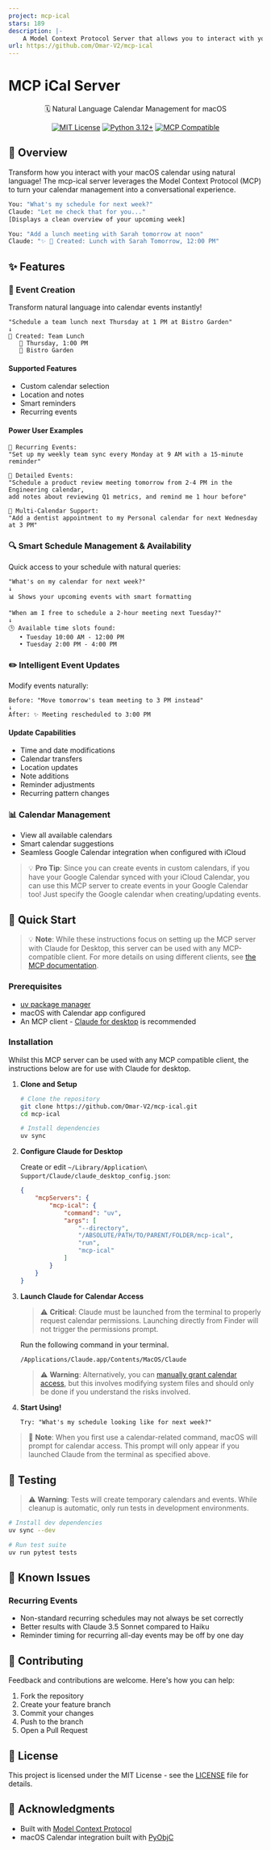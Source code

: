 ```yaml
---
project: mcp-ical
stars: 189
description: |-
    A Model Context Protocol Server that allows you to interact with your MacOS Calendar through natural language.
url: https://github.com/Omar-V2/mcp-ical
---
```


# MCP iCal Server

<div align="center">

🗓️ Natural Language Calendar Management for macOS

[![MIT License](https://img.shields.io/badge/License-MIT-green.svg)](https://choosealicense.com/licenses/mit/)
[![Python 3.12+](https://img.shields.io/badge/python-3.12+-blue.svg)](https://www.python.org/downloads/)
[![MCP Compatible](https://img.shields.io/badge/MCP-Compatible-purple.svg)](https://modelcontextprotocol.io)

</div>

## 🌟 Overview

Transform how you interact with your macOS calendar using natural language! The mcp-ical server leverages the Model Context Protocol (MCP) to turn your calendar management into a conversational experience.

```bash
You: "What's my schedule for next week?"
Claude: "Let me check that for you..."
[Displays a clean overview of your upcoming week]

You: "Add a lunch meeting with Sarah tomorrow at noon"
Claude: "✨ 📅 Created: Lunch with Sarah Tomorrow, 12:00 PM"
```

## ✨ Features

### 📅 Event Creation

Transform natural language into calendar events instantly!

```text
"Schedule a team lunch next Thursday at 1 PM at Bistro Garden"
↓
📎 Created: Team Lunch
   📅 Thursday, 1:00 PM
   📍 Bistro Garden
```

#### Supported Features

- Custom calendar selection
- Location and notes
- Smart reminders
- Recurring events

#### Power User Examples

```text
🔄 Recurring Events:
"Set up my weekly team sync every Monday at 9 AM with a 15-minute reminder"

📝 Detailed Events:
"Schedule a product review meeting tomorrow from 2-4 PM in the Engineering calendar, 
add notes about reviewing Q1 metrics, and remind me 1 hour before"

📱 Multi-Calendar Support:
"Add a dentist appointment to my Personal calendar for next Wednesday at 3 PM"
```

### 🔍 Smart Schedule Management & Availability

Quick access to your schedule with natural queries:

```text
"What's on my calendar for next week?"
↓
📊 Shows your upcoming events with smart formatting

"When am I free to schedule a 2-hour meeting next Tuesday?"
↓
🕒 Available time slots found:
   • Tuesday 10:00 AM - 12:00 PM
   • Tuesday 2:00 PM - 4:00 PM
```

### ✏️ Intelligent Event Updates

Modify events naturally:

```text
Before: "Move tomorrow's team meeting to 3 PM instead"
↓
After: ✨ Meeting rescheduled to 3:00 PM
```

#### Update Capabilities

- Time and date modifications
- Calendar transfers
- Location updates
- Note additions
- Reminder adjustments
- Recurring pattern changes

### 📊 Calendar Management

- View all available calendars
- Smart calendar suggestions
- Seamless Google Calendar integration when configured with iCloud

> 💡 **Pro Tip**: Since you can create events in custom calendars, if you have your Google Calendar synced with your iCloud Calendar, you can use this MCP server to create events in your Google Calendar too! Just specify the Google calendar when creating/updating events.

## 🚀 Quick Start

> 💡 **Note**: While these instructions focus on setting up the MCP server with Claude for Desktop, this server can be used with any MCP-compatible client. For more details on using different clients, see [the MCP documentation](https://modelcontextprotocol.io/quickstart/client).

### Prerequisites

- [uv package manager](https://github.com/astral-sh/uv)
- macOS with Calendar app configured
- An MCP client - [Claude for desktop](https://claude.ai/download) is recommended

### Installation

Whilst this MCP server can be used with any MCP compatible client, the instructions below are for use with Claude for desktop.

1. **Clone and Setup**

    ```bash
    # Clone the repository
    git clone https://github.com/Omar-V2/mcp-ical.git
    cd mcp-ical

    # Install dependencies
    uv sync
    ```

2. **Configure Claude for Desktop**

    Create or edit `~/Library/Application\ Support/Claude/claude_desktop_config.json`:

    ```json
    {
        "mcpServers": {
            "mcp-ical": {
                "command": "uv",
                "args": [
                    "--directory",
                    "/ABSOLUTE/PATH/TO/PARENT/FOLDER/mcp-ical",
                    "run",
                    "mcp-ical"
                ]
            }
        }
    }
    ```

3. **Launch Claude for Calendar Access**

    > ⚠️ **Critical**: Claude must be launched from the terminal to properly request calendar permissions. Launching directly from Finder will not trigger the permissions prompt.

    Run the following command in your terminal.

    ```bash
    /Applications/Claude.app/Contents/MacOS/Claude
    ```

    > ⚠️ **Warning**: Alternatively, you can [manually grant calendar access](docs/install.md#method-2-manually-grant-calendar-access), but this involves modifying system files and should only be done if you understand the risks involved.

4. **Start Using!**

    ```text
    Try: "What's my schedule looking like for next week?"
    ```

> 🔑 **Note**: When you first use a calendar-related command, macOS will prompt for calendar access. This prompt will only appear if you launched Claude from the terminal as specified above.

## 🧪 Testing

> ⚠️ **Warning**: Tests will create temporary calendars and events. While cleanup is automatic, only run tests in development environments.

```bash
# Install dev dependencies
uv sync --dev

# Run test suite
uv run pytest tests
```

## 🐛 Known Issues

### Recurring Events

- Non-standard recurring schedules may not always be set correctly
- Better results with Claude 3.5 Sonnet compared to Haiku
- Reminder timing for recurring all-day events may be off by one day

## 🤝 Contributing

Feedback and contributions are welcome. Here's how you can help:

1. Fork the repository
2. Create your feature branch
3. Commit your changes
4. Push to the branch
5. Open a Pull Request

## 📝 License

This project is licensed under the MIT License - see the [LICENSE](LICENSE) file for details.

## 🙏 Acknowledgments

- Built with [Model Context Protocol](https://modelcontextprotocol.io)
- macOS Calendar integration built with [PyObjC](https://github.com/ronaldoussoren/pyobjc)

